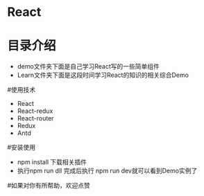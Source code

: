 # React
# 目录介绍
* demo文件夹下面是自己学习React写的一些简单组件
* Learn文件夹下面是这段时间学习React的知识的相关综合Demo

#使用技术
* React
* React-redux
* React-router
* Redux
* Antd

#安装使用
* npm install 下载相关插件
* 执行npm run dll 完成后执行 npm run dev就可以看到Demo实例了

#如果对你有所帮助，欢迎点赞


